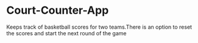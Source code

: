 # Court-Counter-App
Keeps track of basketball scores for two teams.There is an option to reset the scores and start the next round of the game
